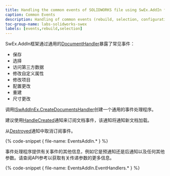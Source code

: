 ```yaml
---
title: Handling the common events of SOLIDWORKS file using SwEx.AddIn framework
caption: Common Events
description: Handling of common events (rebuild, selection, configuration change, item modification, custom property modification etc.) using documents management functionality in SwEx.AddIn Framework
toc-group-name: labs-solidworks-swex
labels: [events,rebuild,selection]
---
```

SwEx.AddIn框架通过通用的[DocumentHandler](https://docs.codestack.net/swex/add-in/html/T_CodeStack_SwEx_AddIn_Core_DocumentHandler.htm)暴露了常见事件：

* 保存
* 选择
* 访问第三方数据
* 修改自定义属性
* 修改项目
* 配置更改
* 重建
* 尺寸更改

调用[ISwAddInEx.CreateDocumentsHandler](https://docs.codestack.net/swex/add-in/html/M_CodeStack_SwEx_AddIn_Base_ISwAddInEx_CreateDocumentsHandler.htm)创建一个通用的事件处理程序。

建议使用[HandleCreated](https://docs.codestack.net/swex/add-in/html/E_CodeStack_SwEx_AddIn_Base_IDocumentsHandler_1_HandlerCreated.htm)通知来订阅文档事件，该通知将通知新文档加载。

从[Destroyed](https://docs.codestack.net/swex/add-in/html/E_CodeStack_SwEx_AddIn_Core_DocumentHandler_Destroyed.htm)通知中取消订阅事件。

{% code-snippet { file-name: EventsAddIn.* } %}

事件处理程序提供有关事件的其他信息，例如它是预通知还是后通知以及任何其他参数。请查阅API参考以获取有关传递参数的更多信息。

{% code-snippet { file-name: EventsAddIn.EventHandlers.* } %}